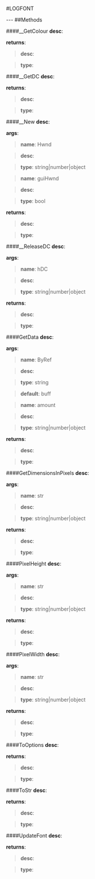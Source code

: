 #LOGFONT
<figure markdown="1">

</figure>
---
##Methods

####__GetColour
**desc**: 

**returns**:

> **desc**: 

> **type**: 

####__GetDC
**desc**: 

**returns**:

> **desc**: 

> **type**: 

####__New
**desc**: 

**args**:

> **name**: Hwnd

> **desc**: 

> **type**: string|number|object

> **name**: guiHwnd

> **desc**: 

> **type**: bool

**returns**:

> **desc**: 

> **type**: 

####__ReleaseDC
**desc**: 

**args**:

> **name**: hDC

> **desc**: 

> **type**: string|number|object

**returns**:

> **desc**: 

> **type**: 

####GetData
**desc**: 

**args**:

> **name**: ByRef

> **desc**: 

> **type**: string

> **default**: buff

> **name**: amount

> **desc**: 

> **type**: string|number|object

**returns**:

> **desc**: 

> **type**: 

####GetDimensionsInPixels
**desc**: 

**args**:

> **name**: str

> **desc**: 

> **type**: string|number|object

**returns**:

> **desc**: 

> **type**: 

####PixelHeight
**desc**: 

**args**:

> **name**: str

> **desc**: 

> **type**: string|number|object

**returns**:

> **desc**: 

> **type**: 

####PixelWidth
**desc**: 

**args**:

> **name**: str

> **desc**: 

> **type**: string|number|object

**returns**:

> **desc**: 

> **type**: 

####ToOptions
**desc**: 

**returns**:

> **desc**: 

> **type**: 

####ToStr
**desc**: 

**returns**:

> **desc**: 

> **type**: 

####UpdateFont
**desc**: 

**returns**:

> **desc**: 

> **type**: 

